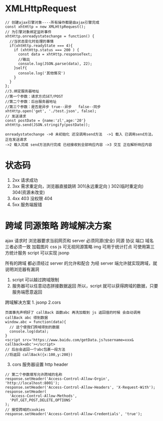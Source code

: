 # XMLHttpRequest

```
// 创建ajax引擎对象----所有操作都是由ajax引擎完成
const xhtHttp = new XMLHttpRequest();
// 为引擎对象绑定监听事件
xhtHttp.onreadystatechange = function() {
  //当状态变化时处理的事情
  if(xhtHttp.readyState === 4){
    if (xhtHttp.status === 200 ) {
      const data = xhtHttp.responseText;
      //输出
      console.log(JSON.parse(data), 22);
    }self{
      console.log('其他情况')
    }
  }
};
//3.绑定服务器地址
//第一个参数：请求方式GET/POST
//第二个参数：后台服务器地址
//第三个参数：是否是异步 true--异步   false--同步
xhtHttp.open('get', './test.json', false);
// 发送请求
const postDate = {name:'zl',age:'20'}
xhtHttp.send(JSON.stringify(postDate));

onreadystatechange ->0 未初始化 还没调用send方法  ->1 载入 已调用send方法，正在发送请求
->2 载入完成 send方法执行完成 已经接收到全部响应内容 ->3 交互 正在解析响应内容
```

# 状态码

1. 2xx 请求成功
2. 3xx 需求重定向，浏览器直接跳转 301(永远重定向 ) 302(临时重定向) 304(资源未改变)
3. 4xx 403 没权限 404
4. 5xx 服务端报错

# 跨域 同源策略 跨域解决方案

ajax 请求时 浏览器要求当前网页和 server 必须同源(安全)
同源 协议 端口 域名 三者必须一致
加载图片 css js 可无视同源策略
img 可用于统计打点 可使用第三方统计服务
script 可以实现 jsonp

所有的跨域 都必须经过 server 的允许和配合
为经 server 端允许就实现跨域，就说明浏览器有漏洞

1. script 可以越过跨域限制
2. 服务器可以任意动态拼接数据返回
   所以，script 就可以获得跨域的数据，只要服务端愿意返回

跨域解决方案 1. jsonp 2.cors

```
页面事先声明好了 callBack 函数abc 再洗加载到 js 返回值的时候 会自动调用 callBack abc 得到数据
window.abc = function(data){
  // 这个使我们跨域得到的数据
  console.log(data);
}
<script src='https://www.baidu.com/getData.js?username=xxx& callback=abc'></script>
// 后台会返回一个abc包裹一段方法
//将返回 callBack({x:100,y:200})
```

3. cors 服务器设置 http header

```
// 第二个参数填写允许跨域的名称
response.setHeader('Access-Control-Allow-Orgin', 'http://localhost:8001');
response.setHeader('Access-Control-Allow-Headers', 'X-Request-With');
response.setHeader(
  'Access-Control-Allow-Methods',
  'PUT,GET,POST,DELETE,OPTIONS'
);
// 接受跨域的cookies
response.setHeader('Access-Control-Allow-Credentials', 'true');

```
